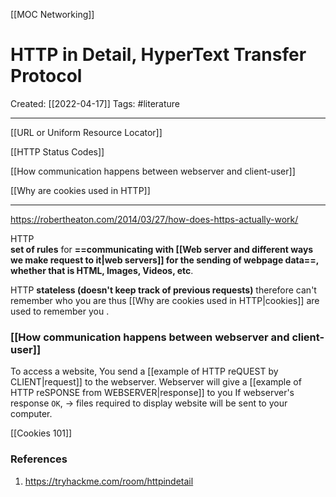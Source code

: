 [[MOC Networking]]

# HTTP in Detail, HyperText Transfer Protocol
Created:  [[2022-04-17]]
Tags: #literature 

---
[[URL or Uniform Resource Locator]]

[[HTTP Status Codes]]

[[How communication happens between webserver and client-user]]

[[Why are cookies used in HTTP]]

---
https://robertheaton.com/2014/03/27/how-does-https-actually-work/

HTTP  
**set of rules** for **==communicating with [[Web server and different ways we make request to it|web servers]] for the sending of webpage data==, whether that is HTML, Images, Videos, etc**. 


HTTP
**stateless (doesn't keep track of previous requests)** 
therefore can't remember who you are 
thus [[Why are cookies used in HTTP|cookies]] are used to remember you .


### [[How communication happens between webserver and client-user]]
To access a website, 
You send a [[example of HTTP reQUEST by CLIENT|request]] to the webserver. 
Webserver will give a [[example of HTTP reSPONSE from WEBSERVER|response]] to you 
If webserver's response `OK`, 
-> files required to display website will be sent to your computer. 


[[Cookies 101]]











### References
1. https://tryhackme.com/room/httpindetail